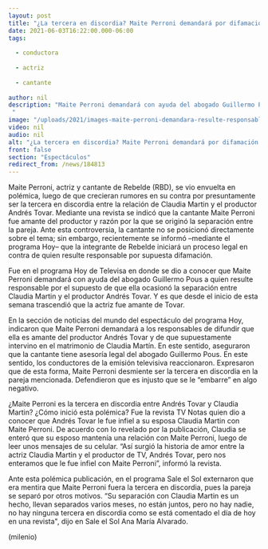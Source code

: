 ```yaml
---
layout: post
title: "¿La tercera en discordia? Maite Perroni demandará por difamación en caso Andrés Tovar y Claudia Martin"
date: 2021-06-03T16:22:00.000-06:00
tags:
  
  - conductora
  
  - actriz
  
  - cantante
  
author: nil
description: "Maite Perroni demandará con ayuda del abogado Guillermo Pous a quien resulte responsable por el supuesto de que ella ocasionó la separación entre Claudia Martin y el productor Andrés Tovar.  "
image: "/uploads/2021/images-maite-perroni-demandara-resulte-responsable.jpg"
video: nil
audio: nil
alt: "¿La tercera en discordia? Maite Perroni demandará por difamación en caso Andrés Tovar y Claudia Martin"
front: false
section: "Espectáculos"
redirect_from: /news/184813
---
```


Maite Perroni, actriz y cantante de Rebelde (RBD), se vio envuelta en polémica, luego de que crecieran rumores en su contra por presuntamente ser la tercera en discordia entre la relación de Claudia Martin y el productor Andrés Tovar. Mediante una revista se indicó que la cantante Maite Perroni fue amante del productor y razón por la que se originó la separación entre la pareja. Ante esta controversia, la cantante no se posicionó directamente sobre el tema; sin embargo, recientemente se informó –mediante el programa Hoy– que la integrante de Rebelde iniciará un proceso legal en contra de quien resulte responsable por supuesta difamación. 

Fue en el programa Hoy de Televisa en donde se dio a conocer que Maite Perroni demandará con ayuda del abogado Guillermo Pous a quien resulte responsable por el supuesto de que ella ocasionó la separación entre Claudia Martin y el productor Andrés Tovar. Y es que desde el inicio de esta semana trascendió que la actriz fue amante de Tovar. 

En la sección de noticias del mundo del espectáculo del programa Hoy, indicaron que Maite Perroni demandará a los responsables de difundir que ella es amante del productor Andrés Tovar y de que supuestamente intervino en el matrimonio de Claudia Martín.  En este sentido, aseguraron que la cantante tiene asesoría legal del abogado Guillermo Pous. En este sentido, los conductores de la emisión televisiva reaccionaron. Expresaron que de esta forma, Maite Perroni desmiente ser la tercera en discordia en la pareja mencionada. Defendieron que es injusto que se le “embarre” en algo negativo. 

¿Maite Perroni es la tercera en discordia entre Andrés Tovar y Claudia Martin? ¿Cómo inició esta polémica? Fue la revista TV Notas quien dio a conocer que Andrés Tovar le fue infiel a su esposa Claudia Martin con Maite Perroni. De acuerdo con lo revelado por la publicación, Claudia se enteró que su esposo mantenía una relación con Maite Perroni, luego de leer unos mensajes de su celular. “Así surgió la historia de amor entre la actriz Claudia Martin y el productor de TV, Andrés Tovar, pero nos enteramos que le fue infiel con Maite Perroni”, informó la revista. 

Ante esta polémica publicación, en el programa Sale el Sol externaron que era mentira que Maite Perroni fuera la tercera en discordia, pues la pareja se separó por otros motivos. “Su separación con Claudia Martin es un hecho, llevan separados varios meses, no están juntos, pero no hay nadie, no hay ninguna tercera en discordia como se está comentado el día de hoy en una revista", dijo en Sale el Sol Ana María Alvarado.


(milenio) 

